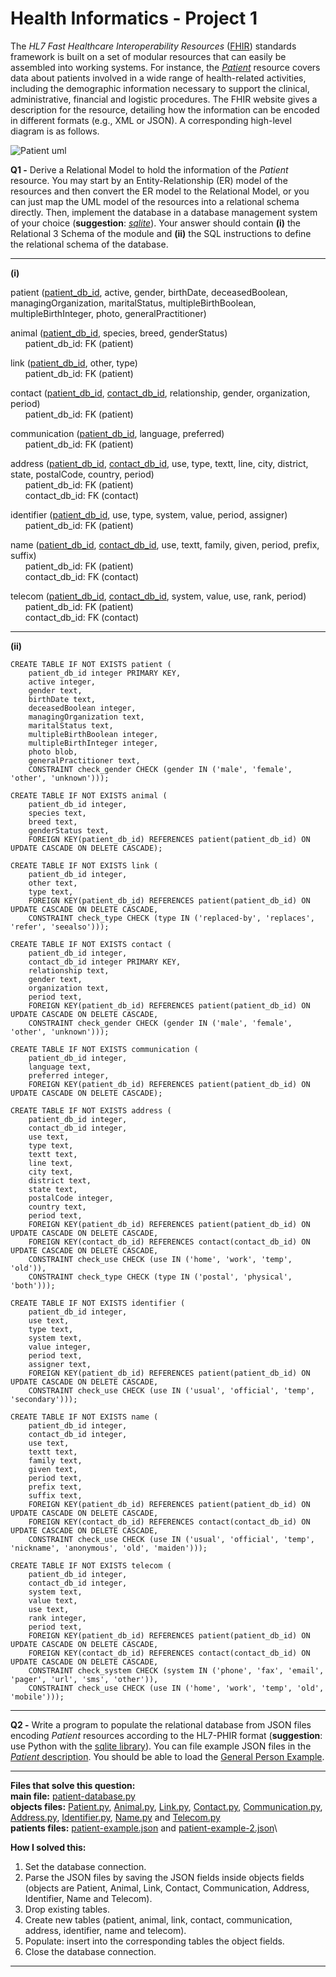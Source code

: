 # Health Informatics - Project 1

The *HL7 Fast Healthcare Interoperability Resources* ([FHIR](http://www.hl7.org/fhir/stu3/)) standards framework is built on a set of modular resources that can easily be assembled into working systems. For instance, the [*Patient*](http://hl7.org/fhir/STU3/patient.html) resource covers data about patients involved in a wide range of health-related activities, including the demographic information necessary to support the clinical, administrative, financial and logistic procedures. The FHIR website gives a description for the resource, detailing how the information can be encoded in different formats (e.g., XML or JSON). A corresponding high-level diagram is as follows.

![Patient uml](https://github.com/BeatrizRCorreia/health_informatics_project1/blob/master/patient_uml.png)

**Q1 -** Derive a Relational Model to hold the information of the *Patient* resource. You may start by an Entity-Relationship (ER) model of the resources and then convert the ER model to the Relational Model, or you can just map the UML model of the resources into a relational schema directly. Then, implement the database in a database management system of your choice (**suggestion**: [*sqlite*](https://www.sqlite.org/index.html)). Your answer should contain **(i)** the Relational 3 Schema of the module and **(ii)** the SQL instructions to define the relational schema of the database.
___
**(i)**

patient (<ins>patient_db_id</ins>, active, gender, birthDate, deceasedBoolean, managingOrganization, maritalStatus, multipleBirthBoolean, multipleBirthInteger, photo, generalPractitioner)

animal (<ins>patient_db_id</ins>, species, breed, genderStatus)\
&nbsp;&nbsp;&nbsp;&nbsp;&nbsp;&nbsp;patient_db_id: FK (patient)

link (<ins>patient_db_id</ins>, other, type)\
&nbsp;&nbsp;&nbsp;&nbsp;&nbsp;&nbsp;patient_db_id: FK (patient)

contact (<ins>patient_db_id</ins>, <ins>contact_db_id</ins>, relationship, gender, organization, period)\
&nbsp;&nbsp;&nbsp;&nbsp;&nbsp;&nbsp;patient_db_id: FK (patient)

communication (<ins>patient_db_id</ins>, language, preferred)\
&nbsp;&nbsp;&nbsp;&nbsp;&nbsp;&nbsp;patient_db_id: FK (patient)

address (<ins>patient_db_id</ins>, <ins>contact_db_id</ins>, use, type, textt, line, city, district, state, postalCode, country, period)\
&nbsp;&nbsp;&nbsp;&nbsp;&nbsp;&nbsp;patient_db_id: FK (patient)\
&nbsp;&nbsp;&nbsp;&nbsp;&nbsp;&nbsp;contact_db_id: FK (contact)

identifier (<ins>patient_db_id</ins>, use, type, system, value, period, assigner)\
&nbsp;&nbsp;&nbsp;&nbsp;&nbsp;&nbsp;patient_db_id: FK (patient)

name (<ins>patient_db_id</ins>, <ins>contact_db_id</ins>, use, textt, family, given, period, prefix, suffix)\
&nbsp;&nbsp;&nbsp;&nbsp;&nbsp;&nbsp;patient_db_id: FK (patient)\
&nbsp;&nbsp;&nbsp;&nbsp;&nbsp;&nbsp;contact_db_id: FK (contact)

telecom (<ins>patient_db_id</ins>, <ins>contact_db_id</ins>, system, value, use, rank, period)\
&nbsp;&nbsp;&nbsp;&nbsp;&nbsp;&nbsp;patient_db_id: FK (patient)\
&nbsp;&nbsp;&nbsp;&nbsp;&nbsp;&nbsp;contact_db_id: FK (contact)
___
**(ii)**
```
CREATE TABLE IF NOT EXISTS patient (
    patient_db_id integer PRIMARY KEY,
    active integer,
    gender text,
    birthDate text,
    deceasedBoolean integer,
    managingOrganization text,
    maritalStatus text,
    multipleBirthBoolean integer,
    multipleBirthInteger integer,
    photo blob,
    generalPractitioner text,
    CONSTRAINT check_gender CHECK (gender IN ('male', 'female', 'other', 'unknown')));

CREATE TABLE IF NOT EXISTS animal (
    patient_db_id integer,
    species text,
    breed text,
    genderStatus text,
    FOREIGN KEY(patient_db_id) REFERENCES patient(patient_db_id) ON UPDATE CASCADE ON DELETE CASCADE);

CREATE TABLE IF NOT EXISTS link (
    patient_db_id integer,
    other text,
    type text,
    FOREIGN KEY(patient_db_id) REFERENCES patient(patient_db_id) ON UPDATE CASCADE ON DELETE CASCADE,
    CONSTRAINT check_type CHECK (type IN ('replaced-by', 'replaces', 'refer', 'seealso')));

CREATE TABLE IF NOT EXISTS contact (
    patient_db_id integer,
    contact_db_id integer PRIMARY KEY,
    relationship text,
    gender text,
    organization text,
    period text,
    FOREIGN KEY(patient_db_id) REFERENCES patient(patient_db_id) ON UPDATE CASCADE ON DELETE CASCADE,
    CONSTRAINT check_gender CHECK (gender IN ('male', 'female', 'other', 'unknown')));

CREATE TABLE IF NOT EXISTS communication (
    patient_db_id integer,
    language text,
    preferred integer,
    FOREIGN KEY(patient_db_id) REFERENCES patient(patient_db_id) ON UPDATE CASCADE ON DELETE CASCADE);

CREATE TABLE IF NOT EXISTS address (
    patient_db_id integer,
    contact_db_id integer,
    use text,
    type text,
    textt text,
    line text,
    city text,
    district text,
    state text,
    postalCode integer,
    country text,
    period text,
    FOREIGN KEY(patient_db_id) REFERENCES patient(patient_db_id) ON UPDATE CASCADE ON DELETE CASCADE,
    FOREIGN KEY(contact_db_id) REFERENCES contact(contact_db_id) ON UPDATE CASCADE ON DELETE CASCADE,
    CONSTRAINT check_use CHECK (use IN ('home', 'work', 'temp', 'old')),
    CONSTRAINT check_type CHECK (type IN ('postal', 'physical', 'both')));

CREATE TABLE IF NOT EXISTS identifier (
    patient_db_id integer,
    use text,
    type text,
    system text,
    value integer,
    period text,
    assigner text,
    FOREIGN KEY(patient_db_id) REFERENCES patient(patient_db_id) ON UPDATE CASCADE ON DELETE CASCADE,
    CONSTRAINT check_use CHECK (use IN ('usual', 'official', 'temp', 'secondary')));

CREATE TABLE IF NOT EXISTS name (
    patient_db_id integer,
    contact_db_id integer,
    use text,
    textt text,
    family text,
    given text,
    period text,
    prefix text,
    suffix text,
    FOREIGN KEY(patient_db_id) REFERENCES patient(patient_db_id) ON UPDATE CASCADE ON DELETE CASCADE,
    FOREIGN KEY(contact_db_id) REFERENCES contact(contact_db_id) ON UPDATE CASCADE ON DELETE CASCADE,
    CONSTRAINT check_use CHECK (use IN ('usual', 'official', 'temp', 'nickname', 'anonymous', 'old', 'maiden')));

CREATE TABLE IF NOT EXISTS telecom (
    patient_db_id integer,
    contact_db_id integer,
    system text,
    value text,
    use text,
    rank integer,
    period text,
    FOREIGN KEY(patient_db_id) REFERENCES patient(patient_db_id) ON UPDATE CASCADE ON DELETE CASCADE,
    FOREIGN KEY(contact_db_id) REFERENCES contact(contact_db_id) ON UPDATE CASCADE ON DELETE CASCADE,
    CONSTRAINT check_system CHECK (system IN ('phone', 'fax', 'email', 'pager', 'url', 'sms', 'other')),
    CONSTRAINT check_use CHECK (use IN ('home', 'work', 'temp', 'old', 'mobile')));

```
___
**Q2 -** Write a program to populate the relational database from JSON files encoding *Patient* resources according to the HL7-PHIR format (**suggestion**: use Python with the [sqlite library](https://docs.python.org/2/library/sqlite3.html)). You can file example JSON files in the [*Patient* description](http://hl7.org/fhir/STU3/patient-examples.html). You should be able to load the [General Person Example](http://hl7.org/fhir/STU3/patient-example.json.html). 
___
**Files that solve this question:**\
**main file:** [patient-database.py](https://github.com/BeatrizRCorreia/health_informatics_project1/blob/master/patient-database.py)\
**objects files:** [Patient.py](https://github.com/BeatrizRCorreia/health_informatics_project1/blob/master/Patient.py), [Animal.py](https://github.com/BeatrizRCorreia/health_informatics_project1/blob/master/Animal.py), [Link.py](https://github.com/BeatrizRCorreia/health_informatics_project1/blob/master/Link.py), [Contact.py](https://github.com/BeatrizRCorreia/health_informatics_project1/blob/master/Contact.py), [Communication.py](https://github.com/BeatrizRCorreia/health_informatics_project1/blob/master/Communication.py), [Address.py](https://github.com/BeatrizRCorreia/health_informatics_project1/blob/master/Address.py), [Identifier.py](https://github.com/BeatrizRCorreia/health_informatics_project1/blob/master/Identifier.py), [Name.py](https://github.com/BeatrizRCorreia/health_informatics_project1/blob/master/Name.py) and [Telecom.py](https://github.com/BeatrizRCorreia/health_informatics_project1/blob/master/Telecom.py)\
**patients files:** [patient-example.json](https://github.com/BeatrizRCorreia/health_informatics_project1/blob/master/patient-example.json) and [patient-example-2.json](https://github.com/BeatrizRCorreia/health_informatics_project1/blob/master/patient-example-2.json)\

**How I solved this:**
1. Set the database connection.
2. Parse the JSON files by saving the JSON fields inside objects fields (objects are Patient, Animal, Link, Contact, Communication, Address, Identifier, Name and Telecom).
3. Drop existing tables.
4. Create new tables (patient, animal, link, contact, communication, address, identifier, name and telecom).
5. Populate: insert into the corresponding tables the object fields.
6. Close the database connection.
___